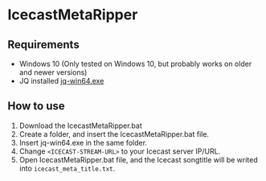 # IcecastMetaRipper

## Requirements
- Windows 10 (Only tested on Windows 10, but probably works on older and newer versions)
- JQ installed [jq-win64.exe](https://github.com/jqlang/jq/releases/download/jq-1.6/jq-win64.exe)

## How to use
1. Download the IcecastMetaRipper.bat
2. Create a folder, and insert the IcecastMetaRipper.bat file.
3. Insert jq-win64.exe in the same folder.
4. Change ```<ICECAST-STREAM-URL>``` to your Icecast server IP/URL.
5. Open IcecastMetaRipper.bat file, and the Icecast songtitle will be writed into ```icecast_meta_title.txt```.
